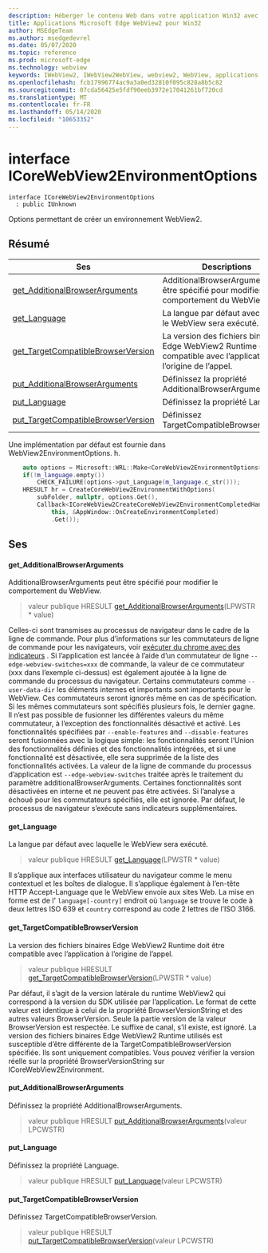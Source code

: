 ```yaml
---
description: Héberger le contenu Web dans votre application Win32 avec le contrôle Microsoft Edge WebView2
title: Applications Microsoft Edge WebView2 pour Win32
author: MSEdgeTeam
ms.author: msedgedevrel
ms.date: 05/07/2020
ms.topic: reference
ms.prod: microsoft-edge
ms.technology: webview
keywords: IWebView2, IWebView2WebView, webview2, WebView, applications Win32, Win32, Edge, ICoreWebView2, ICoreWebView2Controller, contrôle de navigateur, html Edge
ms.openlocfilehash: fcb17996774ac9a3a0ed32810f095c828a8b5c82
ms.sourcegitcommit: 07cda56425e5fdf90eeb3972e17041261bf720cd
ms.translationtype: MT
ms.contentlocale: fr-FR
ms.lasthandoff: 05/14/2020
ms.locfileid: "10653352"
---
```

# interface ICoreWebView2EnvironmentOptions 

```
interface ICoreWebView2EnvironmentOptions
  : public IUnknown
```

Options permettant de créer un environnement WebView2.

## Résumé

 Ses                        | Descriptions
--------------------------------|---------------------------------------------
[get_AdditionalBrowserArguments](#get_additionalbrowserarguments) | AdditionalBrowserArguments peut être spécifié pour modifier le comportement du WebView.
[get_Language](#get_language) | La langue par défaut avec laquelle le WebView sera exécuté.
[get_TargetCompatibleBrowserVersion](#get_targetcompatiblebrowserversion) | La version des fichiers binaires Edge WebView2 Runtime doit être compatible avec l’application à l’origine de l’appel.
[put_AdditionalBrowserArguments](#put_additionalbrowserarguments) | Définissez la propriété AdditionalBrowserArguments.
[put_Language](#put_language) | Définissez la propriété Language.
[put_TargetCompatibleBrowserVersion](#put_targetcompatiblebrowserversion) | Définissez TargetCompatibleBrowserVersion.

Une implémentation par défaut est fournie dans WebView2EnvironmentOptions. h.

```cpp
    auto options = Microsoft::WRL::Make<CoreWebView2EnvironmentOptions>();
    if(!m_language.empty())
        CHECK_FAILURE(options->put_Language(m_language.c_str()));
    HRESULT hr = CreateCoreWebView2EnvironmentWithOptions(
        subFolder, nullptr, options.Get(),
        Callback<ICoreWebView2CreateCoreWebView2EnvironmentCompletedHandler>(
            this, &AppWindow::OnCreateEnvironmentCompleted)
            .Get());
```

## Ses

#### get_AdditionalBrowserArguments 

AdditionalBrowserArguments peut être spécifié pour modifier le comportement du WebView.

> valeur publique HRESULT [get_AdditionalBrowserArguments](#get_additionalbrowserarguments)(LPWSTR * value)

Celles-ci sont transmises au processus de navigateur dans le cadre de la ligne de commande. Pour plus d’informations sur les commutateurs de ligne de commande pour les navigateurs, voir [exécuter du chrome avec des indicateurs](https://aka.ms/RunChromiumWithFlags) . Si l’application est lancée à l’aide d’un commutateur de ligne `--edge-webview-switches=xxx` de commande, la valeur de ce commutateur (xxx dans l’exemple ci-dessus) est également ajoutée à la ligne de commande du processus du navigateur. Certains commutateurs comme `--user-data-dir` les éléments internes et importants sont importants pour le WebView. Ces commutateurs seront ignorés même en cas de spécification. Si les mêmes commutateurs sont spécifiés plusieurs fois, le dernier gagne. Il n’est pas possible de fusionner les différentes valeurs du même commutateur, à l’exception des fonctionnalités désactivé et activé. Les fonctionnalités spécifiées par `--enable-features` and `--disable-features` seront fusionnées avec la logique simple: les fonctionnalités seront l’Union des fonctionnalités définies et des fonctionnalités intégrées, et si une fonctionnalité est désactivée, elle sera supprimée de la liste des fonctionnalités activées. La valeur de la ligne de commande du processus d’application est `--edge-webview-switches` traitée après le traitement du paramètre additionalBrowserArguments. Certaines fonctionnalités sont désactivées en interne et ne peuvent pas être activées. Si l’analyse a échoué pour les commutateurs spécifiés, elle est ignorée. Par défaut, le processus de navigateur s’exécute sans indicateurs supplémentaires.

#### get_Language 

La langue par défaut avec laquelle le WebView sera exécuté.

> valeur publique HRESULT [get_Language](#get_language)(LPWSTR * value)

Il s’applique aux interfaces utilisateur du navigateur comme le menu contextuel et les boîtes de dialogue. Il s’applique également à l’en-tête HTTP Accept-Language que le WebView envoie aux sites Web. La mise en forme est de l' `language[-country]` endroit où `language` se trouve le code à deux lettres ISO 639 et `country` correspond au code 2 lettres de l’ISO 3166.

#### get_TargetCompatibleBrowserVersion 

La version des fichiers binaires Edge WebView2 Runtime doit être compatible avec l’application à l’origine de l’appel.

> valeur publique HRESULT [get_TargetCompatibleBrowserVersion](#get_targetcompatiblebrowserversion)(LPWSTR * value)

Par défaut, il s’agit de la version latérale du runtime WebView2 qui correspond à la version du SDK utilisée par l’application. Le format de cette valeur est identique à celui de la propriété BrowserVersionString et des autres valeurs BrowserVersion. Seule la partie version de la valeur BrowserVersion est respectée. Le suffixe de canal, s’il existe, est ignoré. La version des fichiers binaires Edge WebView2 Runtime utilisés est susceptible d’être différente de la TargetCompatibleBrowserVersion spécifiée. Ils sont uniquement compatibles. Vous pouvez vérifier la version réelle sur la propriété BrowserVersionString sur ICoreWebView2Environment.

#### put_AdditionalBrowserArguments 

Définissez la propriété AdditionalBrowserArguments.

> valeur publique HRESULT [put_AdditionalBrowserArguments](#put_additionalbrowserarguments)(valeur LPCWSTR)

#### put_Language 

Définissez la propriété Language.

> valeur publique HRESULT [put_Language](#put_language)(valeur LPCWSTR)

#### put_TargetCompatibleBrowserVersion 

Définissez TargetCompatibleBrowserVersion.

> valeur publique HRESULT [put_TargetCompatibleBrowserVersion](#put_targetcompatiblebrowserversion)(valeur LPCWSTR)

